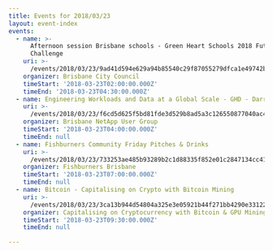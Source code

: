 ```yaml
---
title: Events for 2018/03/23
layout: event-index
events:
  - name: >-
      Afternoon session Brisbane schools - Green Heart Schools 2018 Future BNE
      Challenge
    uri: >-
      /events/2018/03/23/9ad41d594e629a94b85540c29f87055279dfca1e49742b68b6f6779cc9b039d7
    organizer: Brisbane City Council
    timeStart: '2018-03-23T02:00:00.000Z'
    timeEnd: '2018-03-23T04:30:00.000Z'
  - name: Engineering Workloads and Data at a Global Scale - GHD - Darren Smith
    uri: >-
      /events/2018/03/23/f6cd5d625f5bd81fde3d529b8ad5a3c126550877040ac4e0fc05fdab11674e56
    organizer: Brisbane NetApp User Group
    timeStart: '2018-03-23T04:00:00.000Z'
    timeEnd: null
  - name: Fishburners Community Friday Pitches & Drinks
    uri: >-
      /events/2018/03/23/733253ae485b93289b2c1d88335f852e01c2847134cc41c80c8102a53bd83552
    organizer: Fishburners Brisbane
    timeStart: '2018-03-23T07:00:00.000Z'
    timeEnd: null
  - name: Bitcoin - Capitalising on Crypto with Bitcoin Mining
    uri: >-
      /events/2018/03/23/3ca13b944d54804a325e3e05921b44f271bb4290e3312221666a41dc93495ff7
    organizer: Capitalising on Cryptocurrency with Bitcoin & GPU Mining
    timeStart: '2018-03-23T09:30:00.000Z'
    timeEnd: null

---
```

